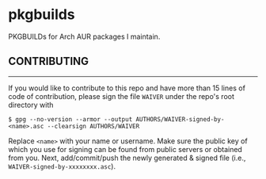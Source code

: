 pkgbuilds
=========

PKGBUILDs for Arch AUR packages I maintain.

## CONTRIBUTING
---------------

If you would like to contribute to this repo and have more than 15 lines of code
of contribution, please sign the file `WAIVER` under the repo's root directory
with

```
$ gpg --no-version --armor --output AUTHORS/WAIVER-signed-by-<name>.asc --clearsign AUTHORS/WAIVER
```

Replace `<name>` with your name or username. Make sure the public key of which
you use for signing can be found from public servers or obtained from you. Next,
add/commit/push the newly generated & signed file (i.e., `WAIVER-signed-by-xxxxxxxx.asc`).
